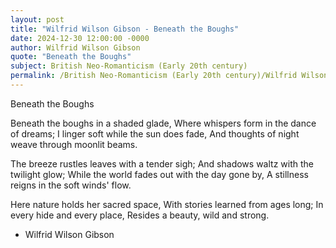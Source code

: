 ```yaml
---
layout: post
title: "Wilfrid Wilson Gibson - Beneath the Boughs"
date: 2024-12-30 12:00:00 -0000
author: Wilfrid Wilson Gibson
quote: "Beneath the Boughs"
subject: British Neo-Romanticism (Early 20th century)
permalink: /British Neo-Romanticism (Early 20th century)/Wilfrid Wilson Gibson/Wilfrid Wilson Gibson - Beneath the Boughs
---
```


Beneath the Boughs

Beneath the boughs in a shaded glade,
Where whispers form in the dance of dreams;
I linger soft while the sun does fade,
And thoughts of night weave through moonlit beams.

The breeze rustles leaves with a tender sigh;
And shadows waltz with the twilight glow;
While the world fades out with the day gone by,
A stillness reigns in the soft winds' flow.

Here nature holds her sacred space,
With stories learned from ages long;
In every hide and every place,
Resides a beauty, wild and strong.

- Wilfrid Wilson Gibson

